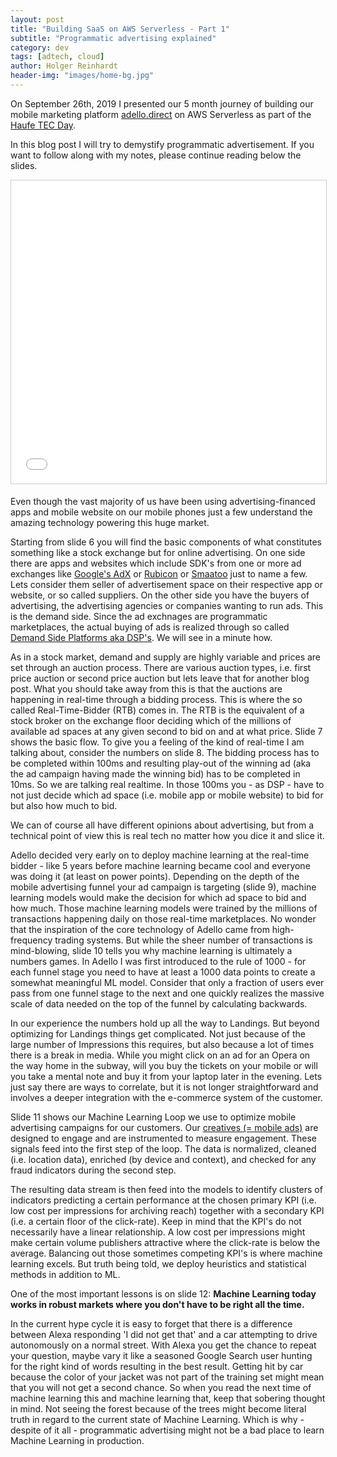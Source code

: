 ```yaml
---
layout: post
title: "Building SaaS on AWS Serverless - Part 1"
subtitle: "Programmatic advertising explained"
category: dev
tags: [adtech, cloud]
author: Holger Reinhardt
header-img: "images/home-bg.jpg"
---
```


On September 26th, 2019 I presented our 5 month journey of building our mobile marketing platform [adello.direct](https://www.adello.direct) on AWS Serverless as part of the [Haufe TEC Day](https://work.haufegroup.io). 

In this blog post I will  try to demystify programmatic advertisement. If you want to follow along with my notes, please continue reading below the slides.

<iframe src="//www.slideshare.net/slideshow/embed_code/key/19E9wASHT6CQF3" width="595" height="485" frameborder="0" marginwidth="0" marginheight="0" scrolling="no" style="border:1px solid #CCC; border-width:1px; margin-bottom:5px; max-width: 100%;" allowfullscreen> </iframe>

Even though the vast majority of us have been using advertising-financed apps and mobile website on our mobile phones just a few understand the amazing technology powering this huge market. 

Starting from slide 6 you will find the basic components of what constitutes something like a stock exchange but for online advertising. On one side there are apps and websites which include SDK's from one or more ad exchanges like [Google's AdX](https://developers.google.com/ad-manager/mobile-ads-sdk) or [Rubicon](https://rubiconproject.com) or [Smaatoo](https://www.smaato.com) just to name a few. Lets consider them seller of advertisement space on their respective app or website, or so called suppliers. On the other side you have the buyers of advertising, the advertising agencies or companies wanting to run ads. This is the demand side. Since the ad exchnages are programmatic marketplaces, the actual buying of ads is realized through so called [Demand Side Platforms aka DSP's](https://developers.google.com/third-party-ads/adx-vendors). We will see in a minute how. 

As in a stock market, demand and supply are highly variable and prices are set through an auction process. There are various auction types, i.e. first price auction or second price auction but lets leave that for another blog post. What you should take away from this is that the auctions are happening in real-time through a bidding process. This is where the so called Real-Time-Bidder (RTB) comes in. The RTB is the equivalent of a stock broker on the exchange floor deciding which of the millions of available ad spaces at any given second to bid on and at what price. Slide 7 shows the basic flow. To give you a feeling of the kind of real-time I am talking about, consider the numbers on slide 8. The bidding process has to be completed within 100ms and resulting play-out of the winning ad (aka the ad campaign having made the winning bid) has to be completed in 10ms. So we are talking real realtime. In those 100ms you - as DSP - have to not just decide which ad space (i.e. mobile app or mobile website) to bid for but also how much to bid.

We can of course all have different opinions about advertising, but from a technical point of view this is real tech no matter how you dice it and slice it.

Adello decided very early on to deploy machine learning at the real-time bidder - like 5 years before machine learning became cool and everyone was doing it (at least on power points). Depending on the depth of the mobile advertising funnel your ad campaign is targeting (slide 9), machine learning models would make the decision for which ad space to bid and how much. Those machine learning models were trained by the millions of transactions happening daily on those real-time marketplaces. No wonder that the inspiration of the core technology of Adello came from high-frequency trading systems. But while the sheer number of transactions is mind-blowing, slide 10 tells you why machine learning is ultimately a numbers games. In Adello I was first introduced to the rule of 1000 - for each funnel stage you need to have at least a 1000 data points to create a somewhat meaningful ML model. Consider that only a fraction of users ever pass from one funnel stage to the next and one quickly realizes the massive scale of data needed on the top of the funnel by calculating backwards. 

In our experience the numbers hold up all the way to Landings. But beyond optimizing for Landings things get complicated. Not just because of the large number of Impressions this requires, but also because a lot of times there is a break in media. While you might click on an ad for an Opera on the way home in the subway, will you buy the tickets on your mobile or will you take a mental note and buy it from your laptop later in the evening. Lets just say there are ways to correlate, but it is not longer straightforward and involves a deeper integration with the e-commerce system of the customer.

Slide 11 shows our Machine Learning Loop we use to optimize mobile advertising campaigns for our customers. Our [creatives (= mobile ads)](https://www.adello.com/products/creative-gallery/) are designed to engage and are instrumented to measure engagement. These signals feed into the first step of the loop. The data is normalized, cleaned (i.e. location data), enriched (by device and context), and checked for any fraud indicators during the second step. 

The resulting data stream is then feed into the models to identify clusters of indicators predicting a certain performance at the chosen primary KPI (i.e. low cost per impressions for archiving reach) together with a secondary KPI (i.e. a certain floor of the click-rate). Keep  in mind that the KPI's do not necessarily have a linear relationship. A low cost per impressions might make certain volume publishers attractive where the click-rate is below the average. Balancing out those sometimes competing KPI's is where machine learning excels. But truth being told, we deploy heuristics and statistical methods in addition to ML.

One of the most important lessons is on slide 12: **Machine Learning today works in robust markets where you don't have to be right all the time.** 

In the current hype cycle it is easy to forget that there is a difference between Alexa responding 'I did not get that' and a car attempting to drive autonomously on a normal street. With Alexa you get the chance to repeat your question, maybe vary it like a seasoned Google Search user hunting for the right kind of words resulting in the best result. Getting hit by car because the color of your jacket was not part of the training set might mean that you will not get a second chance. So when you read the next time of machine learning this and machine learning that, keep that sobering thought in mind. Not seeing the forest because of the trees might become literal truth in regard to the current state of Machine Learning. Which is why - despite of it all - programmatic advertising might not be a bad place to learn Machine Learning in production.


